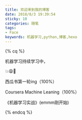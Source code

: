 ```yaml
---
title: 欢迎来到我的博客
date: 2018/8/3 19:39:54
sticky: 10
categories: 随笔
tags: 
- Face
keywords: 机器学习,python,博客,hexo
---
```


{% cq %} 

机器学习持续学习中，

💥😩😤

西瓜书第一轮ing（100%）

Coursera Machine Leaning（100%）

《机器学习实战》(emmm刚开始)

{% endcq %} 


